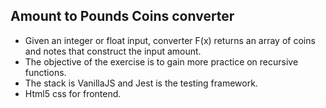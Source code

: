 ## Amount to Pounds Coins converter

- Given an integer or float input, converter F(x) returns an array of coins and notes that construct the input amount.
- The objective of the exercise is to gain more practice on recursive functions.
- The stack is VanillaJS and Jest is the testing framework.
- Html5 css for frontend.
